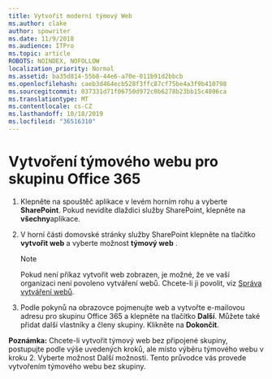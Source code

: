 ```yaml
---
title: Vytvořit moderní týmový Web
ms.author: clake
author: spowriter
ms.date: 11/9/2018
ms.audience: ITPro
ms.topic: article
ROBOTS: NOINDEX, NOFOLLOW
localization_priority: Normal
ms.assetid: ba35d814-55b8-44e6-a70e-011b91d2bbcb
ms.openlocfilehash: caeb3d464ecb528f3ffc87cf75be4a3f9b410798
ms.sourcegitcommit: 037331d71f06750d972c0b6278b23bb15c4806ca
ms.translationtype: MT
ms.contentlocale: cs-CZ
ms.lasthandoff: 10/18/2019
ms.locfileid: "36516310"
---
```

# <a name="create-an-office-365-group-connected-team-site"></a>Vytvoření týmového webu pro skupinu Office 365

1. Klepněte na spouštěč aplikace v levém horním rohu a vyberte **SharePoint**. Pokud nevidíte dlaždici služby SharePoint, klepněte na **všechny**aplikace.
    
2. V horní části domovské stránky služby SharePoint klepněte na tlačítko **vytvořit web** a vyberte možnost **týmový web** . 
    
    > [!NOTE]
    > Pokud není příkaz vytvořit web zobrazen, je možné, že ve vaší organizaci není povoleno vytváření webů. Chcete-li ji povolit, viz [Správa vytváření webů](https://go.microsoft.com/fwlink/?linkid=2009644). 
  
3. Podle pokynů na obrazovce pojmenujte web a vytvořte e-mailovou adresu pro skupinu Office 365 a klepněte na tlačítko **Další**. Můžete také přidat další vlastníky a členy skupiny. Klikněte na **Dokončit**.
  
 **Poznámka:** Chcete-li vytvořit týmový web bez připojené skupiny, postupujte podle výše uvedených kroků, ale místo výběru týmového webu v kroku 2. Vyberte možnost Další možnosti. Tento průvodce vás provede vytvořením týmového webu bez skupiny. 
    

